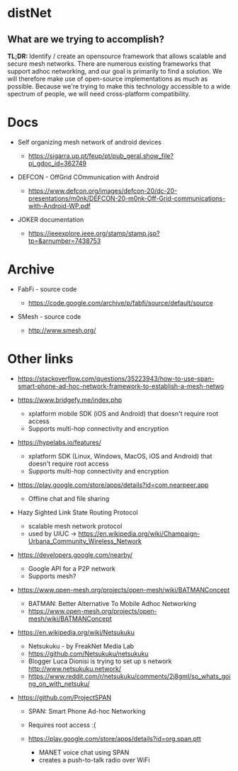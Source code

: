 # distNet

## What are we trying to accomplish?
<b> TL;DR: </b> Identify / create an opensource framework that allows scalable and secure mesh networks. There are numerous existing frameworks that support adhoc networking, and our goal is primarily to find a solution. We will therefore make use of open-source implementations as much as possible. Because we're trying to make this technology accessible to a wide spectrum of people, we will need cross-platform compatibility.

# Docs
- Self organizing mesh network of android devices
	- https://sigarra.up.pt/feup/pt/pub_geral.show_file?pi_gdoc_id=362749

- DEFCON - OffGrid COmmunication with Android
	- https://www.defcon.org/images/defcon-20/dc-20-presentations/m0nk/DEFCON-20-m0nk-Off-Grid-communications-with-Android-WP.pdf

- JOKER documentation
	- https://ieeexplore.ieee.org/stamp/stamp.jsp?tp=&arnumber=7438753

# Archive
- FabFi - source code
	- https://code.google.com/archive/p/fabfi/source/default/source

- SMesh - source code
	- http://www.smesh.org/

# Other links
- https://stackoverflow.com/questions/35223943/how-to-use-span-smart-phone-ad-hoc-network-framework-to-establish-a-mesh-netwo

- https://www.bridgefy.me/index.php
	- xplatform mobile SDK (iOS and Android) that doesn't require root access
	- Supports multi-hop connectivity and encryption

- https://hypelabs.io/features/
	- xplatform SDK (Linux, Windows, MacOS, iOS and Android) that doesn't require root access
	- Supports multi-hop connectivity and encryption

- https://play.google.com/store/apps/details?id=com.nearpeer.app
	- Offline chat and file sharing

- Hazy Sighted Link State Routing Protocol
	- scalable mesh network protocol
	- used by UIUC 	-> https://en.wikipedia.org/wiki/Champaign-Urbana_Community_Wireless_Network

- https://developers.google.com/nearby/
	- Google API for a P2P network
	- Supports mesh?

- https://www.open-mesh.org/projects/open-mesh/wiki/BATMANConcept
	- BATMAN: Better Alternative To Mobile Adhoc Networking
	- https://www.open-mesh.org/projects/open-mesh/wiki/BATMANConcept

- https://en.wikipedia.org/wiki/Netsukuku
	- Netsukuku - by FreakNet Media Lab
	- https://github.com/Netsukuku/netsukuku
	- Blogger Luca Dionisi is trying to set up s network http://www.netsukuku.network/
	- https://www.reddit.com/r/netsukuku/comments/2j8gml/so_whats_going_on_with_netsuku/

- https://github.com/ProjectSPAN
	- SPAN: Smart Phone Ad-hoc Networking
	- Requires root access :(

	- https://play.google.com/store/apps/details?id=org.span.ptt
		- MANET voice chat using SPAN
		- creates a push-to-talk radio over WiFi
